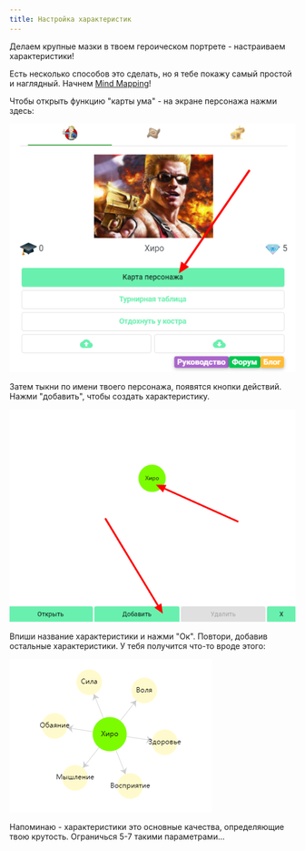 ```yaml
---
title: Настройка характеристик
---
```


Делаем крупные мазки в твоем героическом портрете - настраиваем характеристики!

Есть несколько способов это сделать, но я тебе покажу самый простой и наглядный. Начнем [Mind Mapping](https://mel.fm/blog/rafael-tyncherov1/8194-chto-takoye-karty-uma-i-kak-zarisovat-tsely-uchebnik)!

Чтобы открыть функцию "карты ума" - на экране персонажа нажми здесь:

![](../../static/img/ОткрытьКартуУма.jpg)

Затем тыкни по имени твоего персонажа, появятся кнопки действий. Нажми "добавить", чтобы создать характеристику.

![](../../static/img/ДобавитьХарактеристику.jpg)

Впиши название характеристики и нажми "Ок". Повтори, добавив остальные характеристики. У тебя получится что-то вроде этого:

![](../../static/img/ДобавленныеХарактеристики.jpg)

Напоминаю - характеристики это основные качества, определяющие твою крутость. Ограничься 5-7 такими параметрами...